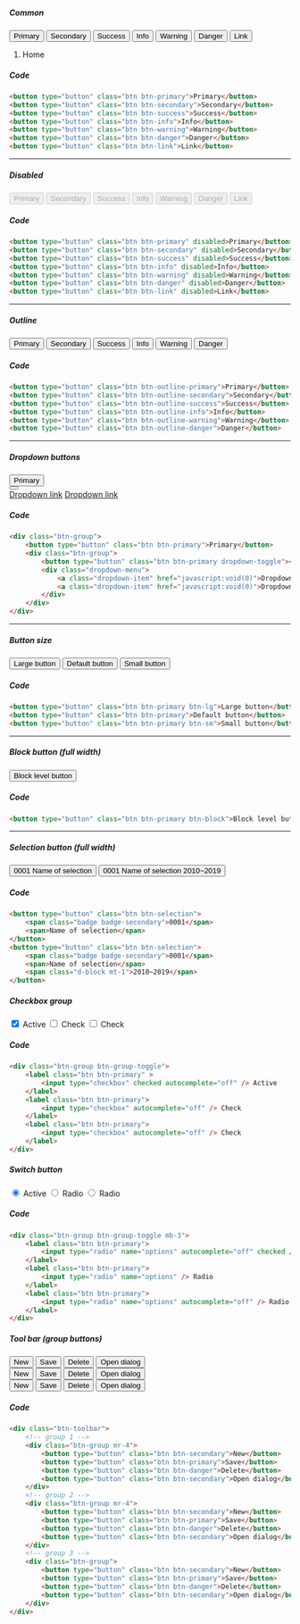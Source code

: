 ##### Common
<button type="button" class="btn btn-primary">Primary</button>
<button type="button" class="btn btn-secondary">Secondary</button>
<button type="button" class="btn btn-success">Success</button>
<button type="button" class="btn btn-info">Info</button>
<button type="button" class="btn btn-warning">Warning</button>
<button type="button" class="btn btn-danger">Danger</button>
<button type="button" class="btn btn-link">Link</button>

<ol class="breadcrumb">
    <li class="breadcrumb-item active" aria-current="page">Home</li>
</ol>

##### Code
```html
<button type="button" class="btn btn-primary">Primary</button>
<button type="button" class="btn btn-secondary">Secondary</button>
<button type="button" class="btn btn-success">Success</button>
<button type="button" class="btn btn-info">Info</button>
<button type="button" class="btn btn-warning">Warning</button>
<button type="button" class="btn btn-danger">Danger</button>
<button type="button" class="btn btn-link">Link</button>
```
---
##### Disabled
<button type="button" class="btn btn-primary" disabled>Primary</button>
<button type="button" class="btn btn-secondary" disabled>Secondary</button>
<button type="button" class="btn btn-success" disabled>Success</button>
<button type="button" class="btn btn-info" disabled>Info</button>
<button type="button" class="btn btn-warning" disabled>Warning</button>
<button type="button" class="btn btn-danger" disabled>Danger</button>
<button type="button" class="btn btn-link" disabled>Link</button>

##### Code
```html
<button type="button" class="btn btn-primary" disabled>Primary</button>
<button type="button" class="btn btn-secondary" disabled>Secondary</button>
<button type="button" class="btn btn-success" disabled>Success</button>
<button type="button" class="btn btn-info" disabled>Info</button>
<button type="button" class="btn btn-warning" disabled>Warning</button>
<button type="button" class="btn btn-danger" disabled>Danger</button>
<button type="button" class="btn btn-link" disabled>Link</button>
```
---
##### Outline
<button type="button" class="btn btn-outline-primary">Primary</button>
<button type="button" class="btn btn-outline-secondary">Secondary</button>
<button type="button" class="btn btn-outline-success">Success</button>
<button type="button" class="btn btn-outline-info">Info</button>
<button type="button" class="btn btn-outline-warning">Warning</button>
<button type="button" class="btn btn-outline-danger">Danger</button>
##### Code
```html
<button type="button" class="btn btn-outline-primary">Primary</button>
<button type="button" class="btn btn-outline-secondary">Secondary</button>
<button type="button" class="btn btn-outline-success">Success</button>
<button type="button" class="btn btn-outline-info">Info</button>
<button type="button" class="btn btn-outline-warning">Warning</button>
<button type="button" class="btn btn-outline-danger">Danger</button>
```
---
##### Dropdown buttons
<div class="btn-group mb-3">
    <button type="button" class="btn btn-primary">Primary</button>
    <div class="btn-group">
        <button type="button" class="btn btn-primary dropdown-toggle"></button>
        <div class="dropdown-menu">
            <a class="dropdown-item" href="javascript:void(0)">Dropdown link</a>
            <a class="dropdown-item" href="javascript:void(0)">Dropdown link</a>
        </div>
    </div>
</div>

##### Code
```html
<div class="btn-group">
    <button type="button" class="btn btn-primary">Primary</button>
    <div class="btn-group">
        <button type="button" class="btn btn-primary dropdown-toggle"></button>
        <div class="dropdown-menu">
            <a class="dropdown-item" href="javascript:void(0)">Dropdown link</a>
            <a class="dropdown-item" href="javascript:void(0)">Dropdown link</a>
        </div>
    </div>
</div>
```
---
##### Button size
<button type="button" class="btn btn-primary btn-lg">Large button</button>
<button type="button" class="btn btn-primary">Default button</button>
<button type="button" class="btn btn-primary btn-sm">Small button</button>

##### Code
```html
<button type="button" class="btn btn-primary btn-lg">Large button</button>
<button type="button" class="btn btn-primary">Default button</button>
<button type="button" class="btn btn-primary btn-sm">Small button</button>
```
---
##### Block button (full width)
<button type="button" class="btn btn-primary btn-block">Block level button</button>
##### Code
```html
<button type="button" class="btn btn-primary btn-block">Block level button</button>
```
---
##### Selection button (full width)
<button type="button" class="btn btn-selection">
    <span class="badge badge-secondary">0001</span>
    <span>Name of selection</span>
</button>
<button type="button" class="btn btn-selection mt-2 mb-2">
    <span class="badge badge-secondary">0001</span>
    <span>Name of selection</span>
    <span class="d-block mt-1">2010~2019</span>
</button>

##### Code
```html
<button type="button" class="btn btn-selection">
    <span class="badge badge-secondary">0001</span>
    <span>Name of selection</span>
</button>
<button type="button" class="btn btn-selection">
    <span class="badge badge-secondary">0001</span>
    <span>Name of selection</span>
    <span class="d-block mt-1">2010~2019</span>
</button>
```
##### Checkbox group
<div class="btn-group btn-group-toggle mb-3">
    <label class="btn btn-primary">
        <input type="checkbox" checked autocomplete="off"> Active
    </label>
    <label class="btn btn-primary">
        <input type="checkbox" autocomplete="off"> Check
    </label>
    <label class="btn btn-primary" >
        <input type="checkbox" autocomplete="off"> Check
    </label>
</div>

##### Code
```html
<div class="btn-group btn-group-toggle">
    <label class="btn btn-primary" >
        <input type="checkbox" checked autocomplete="off" /> Active
    </label>
    <label class="btn btn-primary">
        <input type="checkbox" autocomplete="off" /> Check
    </label>
    <label class="btn btn-primary">
        <input type="checkbox" autocomplete="off" /> Check
    </label>
</div>
```

##### Switch button
<div class="btn-group btn-group-toggle mb-3">
    <label class="btn btn-primary">
        <input type="radio" name="options" autocomplete="off" checked /> Active
    </label>
    <label class="btn btn-primary">
        <input type="radio" name="options" /> Radio
    </label>
    <label class="btn btn-primary">
        <input type="radio" name="options" autocomplete="off" /> Radio
    </label>
</div>

##### Code
```html
<div class="btn-group btn-group-toggle mb-3">
    <label class="btn btn-primary">
        <input type="radio" name="options" autocomplete="off" checked /> Active
    </label>
    <label class="btn btn-primary">
        <input type="radio" name="options" /> Radio
    </label>
    <label class="btn btn-primary">
        <input type="radio" name="options" autocomplete="off" /> Radio
    </label>
</div>
```

##### Tool bar (group buttons)
<div class="btn-toolbar">
    <div class="btn-group mr-4 mb-3">
        <button type="button" class="btn btn-secondary">New</button>
        <button type="button" class="btn btn-primary">Save</button>
        <button type="button" class="btn btn-danger">Delete</button>
        <button type="button" class="btn btn-secondary">Open dialog</button>
    </div>
    <div class="btn-group mr-4 mb-3">
        <button type="button" class="btn btn-secondary">New</button>
        <button type="button" class="btn btn-primary">Save</button>
        <button type="button" class="btn btn-danger">Delete</button>
        <button type="button" class="btn btn-secondary">Open dialog</button>
    </div>
    <div class="btn-group mb-3">
        <button type="button" class="btn btn-secondary">New</button>
        <button type="button" class="btn btn-primary">Save</button>
        <button type="button" class="btn btn-danger">Delete</button>
        <button type="button" class="btn btn-secondary">Open dialog</button>
    </div>
</div>

##### Code
```html
<div class="btn-toolbar">
    <!-- group 1 -->
    <div class="btn-group mr-4">
        <button type="button" class="btn btn-secondary">New</button>
        <button type="button" class="btn btn-primary">Save</button>
        <button type="button" class="btn btn-danger">Delete</button>
        <button type="button" class="btn btn-secondary">Open dialog</button>
    </div>
    <!-- group 2 -->
    <div class="btn-group mr-4">
        <button type="button" class="btn btn-secondary">New</button>
        <button type="button" class="btn btn-primary">Save</button>
        <button type="button" class="btn btn-danger">Delete</button>
        <button type="button" class="btn btn-secondary">Open dialog</button>
    </div>
    <!-- group 3 -->
    <div class="btn-group">
        <button type="button" class="btn btn-secondary">New</button>
        <button type="button" class="btn btn-primary">Save</button>
        <button type="button" class="btn btn-danger">Delete</button>
        <button type="button" class="btn btn-secondary">Open dialog</button>
    </div>
</div>
```
